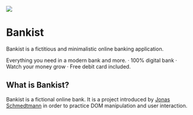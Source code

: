 <img src="https://github.com/catherineisonline/bankist/blob/main/img/project-preview.png?raw=true" ></img>

# Bankist

Bankist is a fictitious and minimalistic online banking application.

Everything you need in a modern bank and more.
· 100% digital bank
· Watch your money grow
· Free debit card included.

## What is Bankist?

Bankist is a fictional online bank. It is a project introduced by <a href="https://github.com/jonasschmedtmann">Jonas Schmedtmann</a> in order to practice DOM manipulation and user interaction.
